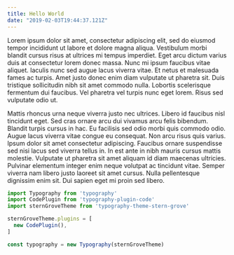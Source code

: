 ```yaml
---
title: Hello World
date: "2019-02-03T19:44:37.121Z"
---
```


Lorem ipsum dolor sit amet, consectetur adipiscing elit, sed do eiusmod tempor incididunt ut labore et dolore magna aliqua. Vestibulum morbi blandit cursus risus at ultrices mi tempus imperdiet. Eget arcu dictum varius duis at consectetur lorem donec massa. Nunc mi ipsum faucibus vitae aliquet. Iaculis nunc sed augue lacus viverra vitae. Et netus et malesuada fames ac turpis. Amet justo donec enim diam vulputate ut pharetra sit. Duis tristique sollicitudin nibh sit amet commodo nulla. Lobortis scelerisque fermentum dui faucibus. Vel pharetra vel turpis nunc eget lorem. Risus sed vulputate odio ut.

Mattis rhoncus urna neque viverra justo nec ultrices. Libero id faucibus nisl tincidunt eget. Sed cras ornare arcu dui vivamus arcu felis bibendum. Blandit turpis cursus in hac. Eu facilisis sed odio morbi quis commodo odio. Augue lacus viverra vitae congue eu consequat. Non arcu risus quis varius. Ipsum dolor sit amet consectetur adipiscing. Faucibus ornare suspendisse sed nisi lacus sed viverra tellus in. In est ante in nibh mauris cursus mattis molestie. Vulputate ut pharetra sit amet aliquam id diam maecenas ultricies. Pulvinar elementum integer enim neque volutpat ac tincidunt vitae. Semper viverra nam libero justo laoreet sit amet cursus. Nulla pellentesque dignissim enim sit. Dui sapien eget mi proin sed libero.

```javascript
import Typography from 'typography'
import CodePlugin from 'typography-plugin-code'
import sternGroveTheme from 'typography-theme-stern-grove'

sternGroveTheme.plugins = [
  new CodePlugin(),
]

const typography = new Typography(sternGroveTheme)
```
